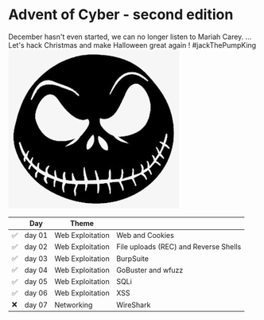 # Advent of Cyber - second edition

December hasn't even started, we can no longer listen to Mariah Carey.
...
Let's hack Christmas and make Halloween great again ! #jackThePumpKing
![Jack the PumpKing](https://github.com/oghobhainn/TryHackMe/blob/main/images/adventofcyber/jack_pumpking.png)

| | Day | Theme | |
|-|-----|-------|-|
|✅|day 01|Web Exploitation|Web and Cookies|
|✅|day 02|Web Exploitation|File uploads (REC) and Reverse Shells|
|✅|day 03|Web Exploitation|BurpSuite|
|✅|day 04|Web Exploitation|GoBuster and wfuzz|
|✅|day 05|Web Exploitation|SQLi|
|✅|day 06|Web Exploitation|XSS|
|:x:|day 07|Networking|WireShark|

